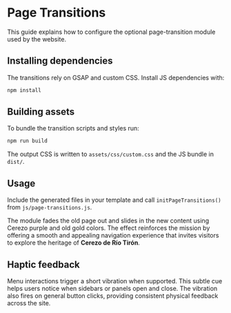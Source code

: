 # Page Transitions

This guide explains how to configure the optional page-transition module used by the website.

## Installing dependencies

The transitions rely on GSAP and custom CSS. Install JS dependencies with:

```bash
npm install
```

## Building assets

To bundle the transition scripts and styles run:

```bash
npm run build
```

The output CSS is written to `assets/css/custom.css` and the JS bundle in `dist/`.

## Usage

Include the generated files in your template and call `initPageTransitions()` from `js/page-transitions.js`.

The module fades the old page out and slides in the new content using Cerezo purple and old gold colors. The effect reinforces the mission by offering a smooth and appealing navigation experience that invites visitors to explore the heritage of **Cerezo de Río Tirón**.

## Haptic feedback

Menu interactions trigger a short vibration when supported. This subtle cue helps users notice when sidebars or panels open and close. The vibration also fires on general button clicks, providing consistent physical feedback across the site.
